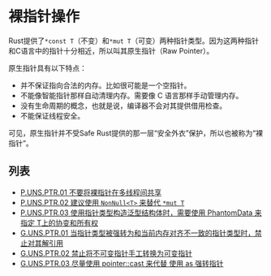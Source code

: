 # 裸指针操作

Rust提供了`*const T`（不变）和`*mut T`（可变）两种指针类型。因为这两种指针和C语言中的指针十分相近，所以叫其原生指针（Raw Pointer）。

原生指针具有以下特点：

- 并不保证指向合法的内存。比如很可能是一个空指针。
- 不能像智能指针那样自动清理内存。需要像 C 语言那样手动管理内存。
- 没有生命周期的概念，也就是说，编译器不会对其提供借用检查。
- 不能保证线程安全。

可见，原生指针并不受Safe Rust提供的那一层“安全外衣”保护，所以也被称为“裸指针”。

## 列表

- [P.UNS.PTR.01 不要将裸指针在多线程间共享](./raw_ptr/P.UNS.PTR.01.md)
- [P.UNS.PTR.02 建议使用 `NonNull<T>` 来替代 `*mut T`](./raw_ptr/P.UNS.PTR.02.md)
- [P.UNS.PTR.03 使用指针类型构造泛型结构体时，需要使用 PhantomData<T> 来指定 T上的协变和所有权](./raw_ptr/P.UNS.PTR.03.md)
- [G.UNS.PTR.01 当指针类型被强转为和当前内存对齐不一致的指针类型时，禁止对其解引用](./raw_ptr/G.UNS.PTR.01.md)
- [G.UNS.PTR.02 禁止将不可变指针手工转换为可变指针](./raw_ptr/G.UNS.PTR.02.md)
- [G.UNS.PTR.03 尽量使用 pointer::cast 来代替 使用 as 强转指针](./raw_ptr/G.UNS.PTR.03.md)
